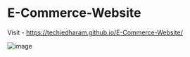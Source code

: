 # E-Commerce-Website
Visit - https://techiedharam.github.io/E-Commerce-Website/


![image](https://github.com/techiedharam/E-Commerce-Website/assets/89570308/4a55600f-e21e-4bb9-8db9-16176a5c9f2b)
